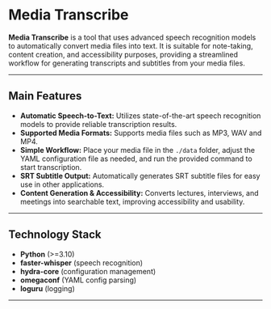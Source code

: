 # Media Transcribe

**Media Transcribe** is a tool that uses advanced speech recognition models to automatically convert media files into text. It is suitable for note-taking, content creation, and accessibility purposes, providing a streamlined workflow for generating transcripts and subtitles from your media files.

---

## Main Features

- **Automatic Speech-to-Text:** Utilizes state-of-the-art speech recognition models to provide reliable transcription results.
- **Supported Media Formats:** Supports media files such as MP3, WAV and MP4.
- **Simple Workflow:** Place your media file in the `./data` folder, adjust the YAML configuration file as needed, and run the provided command to start transcription.
- **SRT Subtitle Output:** Automatically generates SRT subtitle files for easy use in other applications.
- **Content Generation & Accessibility:** Converts lectures, interviews, and meetings into searchable text, improving accessibility and usability.

---

## Technology Stack

- **Python** (>=3.10)
- **faster-whisper** (speech recognition)
- **hydra-core** (configuration management)
- **omegaconf** (YAML config parsing)
- **loguru** (logging)


---
